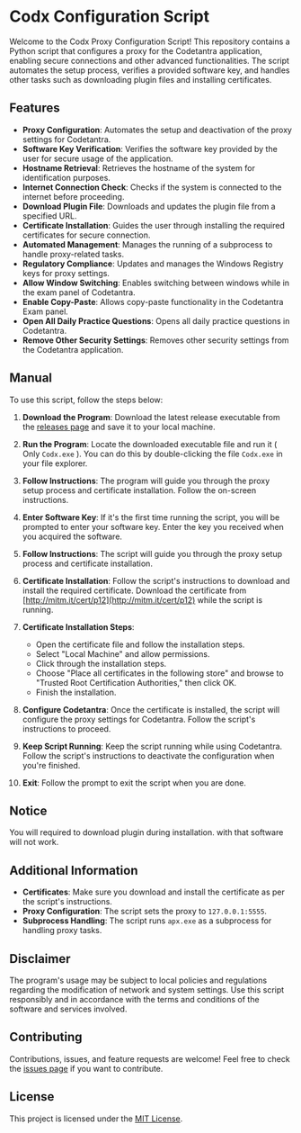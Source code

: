 # Codx Configuration Script

Welcome to the Codx Proxy Configuration Script! This repository contains a Python script that configures a proxy for the Codetantra application, enabling secure connections and other advanced functionalities. The script automates the setup process, verifies a provided software key, and handles other tasks such as downloading plugin files and installing certificates.

## Features

- **Proxy Configuration**: Automates the setup and deactivation of the proxy settings for Codetantra.
- **Software Key Verification**: Verifies the software key provided by the user for secure usage of the application.
- **Hostname Retrieval**: Retrieves the hostname of the system for identification purposes.
- **Internet Connection Check**: Checks if the system is connected to the internet before proceeding.
- **Download Plugin File**: Downloads and updates the plugin file from a specified URL.
- **Certificate Installation**: Guides the user through installing the required certificates for secure connection.
- **Automated Management**: Manages the running of a subprocess to handle proxy-related tasks.
- **Regulatory Compliance**: Updates and manages the Windows Registry keys for proxy settings.
- **Allow Window Switching**: Enables switching between windows while in the exam panel of Codetantra.
- **Enable Copy-Paste**: Allows copy-paste functionality in the Codetantra Exam panel.
- **Open All Daily Practice Questions**: Opens all daily practice questions in Codetantra.
- **Remove Other Security Settings**: Removes other security settings from the Codetantra application.

## Manual

To use this script, follow the steps below:
1. **Download the Program**: Download the latest release executable from the [releases page](https://github.com/ck-cyberking/Codx/releases) and save it to your local machine.

2. **Run the Program**: Locate the downloaded executable file and run it ( Only `Codx.exe` ). You can do this by double-clicking the file `Codx.exe` in your file explorer.

3. **Follow Instructions**: The program will guide you through the proxy setup process and certificate installation. Follow the on-screen instructions.

4. **Enter Software Key**: If it's the first time running the script, you will be prompted to enter your software key. Enter the key you received when you acquired the software.

5. **Follow Instructions**: The script will guide you through the proxy setup process and certificate installation.

6. **Certificate Installation**: Follow the script's instructions to download and install the required certificate. Download the certificate from [http://mitm.it/cert/p12](http://mitm.it/cert/p12) while the script is running.

7. **Certificate Installation Steps**:
    - Open the certificate file and follow the installation steps.
    - Select "Local Machine" and allow permissions.
    - Click through the installation steps.
    - Choose "Place all certificates in the following store" and browse to "Trusted Root Certification Authorities," then click OK.
    - Finish the installation.

8. **Configure Codetantra**: Once the certificate is installed, the script will configure the proxy settings for Codetantra. Follow the script's instructions to proceed.

9. **Keep Script Running**: Keep the script running while using Codetantra. Follow the script's instructions to deactivate the configuration when you're finished.

10. **Exit**: Follow the prompt to exit the script when you are done.

## Notice

You will required to download plugin during installation. with that software will not work.

## Additional Information

- **Certificates**: Make sure you download and install the certificate as per the script's instructions.
- **Proxy Configuration**: The script sets the proxy to `127.0.0.1:5555`.
- **Subprocess Handling**: The script runs `apx.exe` as a subprocess for handling proxy tasks.

## Disclaimer

The program's usage may be subject to local policies and regulations regarding the modification of network and system settings. Use this script responsibly and in accordance with the terms and conditions of the software and services involved.

## Contributing

Contributions, issues, and feature requests are welcome! Feel free to check the [issues page](https://github.com/ck-cyberking/Codx/issues) if you want to contribute.

## License

This project is licensed under the [MIT License](https://opensource.org/licenses/MIT).
